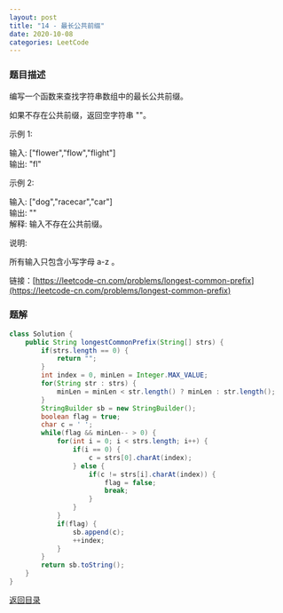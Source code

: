 ```yaml
---
layout: post
title: "14 - 最长公共前缀"
date: 2020-10-08
categories: LeetCode
---
```


### **题目描述**
编写一个函数来查找字符串数组中的最长公共前缀。

如果不存在公共前缀，返回空字符串 ""。

示例 1:

输入: ["flower","flow","flight"]  
输出: "fl"  

示例 2:

输入: ["dog","racecar","car"]  
输出: ""  
解释: 输入不存在公共前缀。  

说明:

所有输入只包含小写字母 a-z 。


链接：[https://leetcode-cn.com/problems/longest-common-prefix](https://leetcode-cn.com/problems/longest-common-prefix)



### **题解**
``` java
class Solution {
    public String longestCommonPrefix(String[] strs) {
        if(strs.length == 0) {
            return "";
        }
        int index = 0, minLen = Integer.MAX_VALUE;
        for(String str : strs) {
            minLen = minLen < str.length() ? minLen : str.length();
        }
        StringBuilder sb = new StringBuilder();
        boolean flag = true;
        char c = ' ';
        while(flag && minLen-- > 0) {
            for(int i = 0; i < strs.length; i++) {
                if(i == 0) {
                    c = strs[0].charAt(index);
                } else {
                    if(c != strs[i].charAt(index)) {
                        flag = false;
                        break;
                    }
                }
            }
            if(flag) {
                sb.append(c);
                ++index;
            }   
        }
        return sb.toString();
    }
}
```


[返回目录](https://maxwell-blog.cn/leetcode/2020/10/08/leetcode.html)